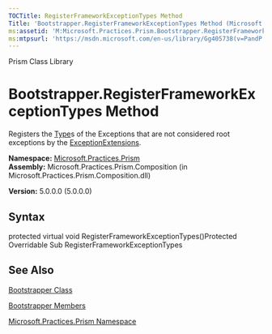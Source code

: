 ```yaml
---
TOCTitle: RegisterFrameworkExceptionTypes Method
Title: 'Bootstrapper.RegisterFrameworkExceptionTypes Method (Microsoft.Practices.Prism)'
ms:assetid: 'M:Microsoft.Practices.Prism.Bootstrapper.RegisterFrameworkExceptionTypes'
ms:mtpsurl: 'https://msdn.microsoft.com/en-us/library/Gg405738(v=PandP.50)'
---
```


Prism Class Library

Bootstrapper.RegisterFrameworkExceptionTypes Method
=======================================================

Registers the [Type](http://msdn.microsoft.com/en-us/library/42892f65)s of the Exceptions that are not considered root exceptions by the [ExceptionExtensions](https://msdn.microsoft.com/t:microsoft.practices.prism.exceptionextensions).

**Namespace:** [Microsoft.Practices.Prism](https://msdn.microsoft.com/n:microsoft.practices.prism)
**Assembly:** Microsoft.Practices.Prism.Composition (in Microsoft.Practices.Prism.Composition.dll)

**Version:** 5.0.0.0 (5.0.0.0)

## Syntax


protected virtual void RegisterFrameworkExceptionTypes()Protected Overridable Sub RegisterFrameworkExceptionTypes

See Also
--------


[Bootstrapper Class](https://msdn.microsoft.com/t:microsoft.practices.prism.bootstrapper)

[Bootstrapper Members](https://msdn.microsoft.com/allmembers.t:microsoft.practices.prism.bootstrapper)

[Microsoft.Practices.Prism Namespace](https://msdn.microsoft.com/n:microsoft.practices.prism)
